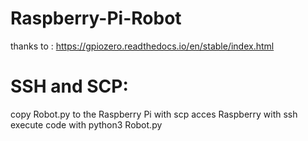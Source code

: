 # Raspberry-Pi-Robot

thanks to : https://gpiozero.readthedocs.io/en/stable/index.html

# SSH and SCP:

copy Robot.py to the Raspberry Pi with scp
acces Raspberry with ssh
execute code with python3 Robot.py
